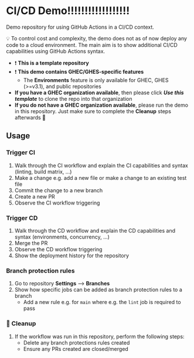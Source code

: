 # CI/CD Demo!!!!!!!!!!!!!!!!!!

Demo repository for using GitHub Actions in a CI/CD context.

:bulb: To control cost and complexity, the demo does not as of now deploy any code to a cloud environment. The main aim is to show additional CI/CD capabilities using GitHub Actions syntax. 

- :exclamation: **This is a template repository**
- :exclamation: **This demo contains GHEC/GHES-specific features**
  - The **Environments** feature is only available for GHEC, GHES (>=v3.1), and public repositories
- **If you have a GHEC organization available**, then please click ***Use this template*** to clone the repo into that organization
- **If you do not have a GHEC organization available**, please run the demo in this repository. Just make sure to complete the **Cleanup** steps afterwards :house_with_garden:

## Usage 

### Trigger CI 

1. Walk through the CI workflow and explain the CI capabilities and syntax (linting, build matrix, ...)
1. Make a change e.g. add a new file or make a change to an existing test file
1. Commit the change to a new branch
1. Create a new PR
1. Observe the CI workflow triggering

### Trigger CD 

1. Walk through the CD workflow and explain the CD capabilities and syntax (environments, concurrency, ...)
1. Merge the PR
1. Observe the CD workflow triggering
1. Show the deployment history for the repository

### Branch protection rules

1. Go to repository **Settings** --> **Branches**
1. Show how specific jobs can be added as branch protection rules to a branch
    - Add a new rule e.g. for `main` where e.g. the `lint` job is required to pass

### :house_with_garden: Cleanup

1. If the workflow was run in this repository, perform the following steps:
    - Delete any branch protections rules created
    - Ensure any PRs created are closed/merged

